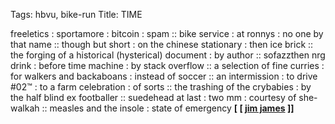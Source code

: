 Tags: hbvu, bike-run
Title: TIME
  
freeletics : sportamore : bitcoin : spam :: bike service : at ronnys : no one by that name :: though but short : on the chinese stationary : then ice brick :: the forging of a historical (hysterical) document : by author :: sofazzthen nrg drink : before time machine : by stack overflow :: a selection of fine curries : for walkers and backaboans : instead of soccer :: an intermission : to drive #02™ : to a farm celebration : of sorts :: the trashing of the crybabies : by the half blind ex footballer :: suedehead at last : two mm : courtesy of she-walkah :: measles and the insole : state of emergency
**[ [ [jim james](https://jimjames.bandcamp.com) ]]**